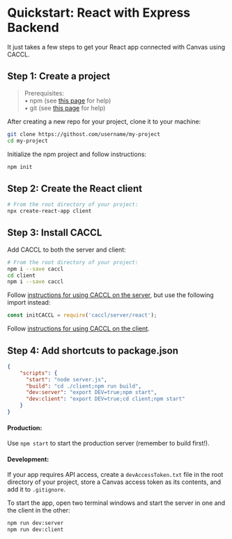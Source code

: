 # Quickstart: React with Express Backend

It just takes a few steps to get your React app connected with Canvas using CACCL.

## Step 1: Create a project

> Prerequisites:  
> • npm (see [this page](https://www.npmjs.com/get-npm) for help)  
> • git (see [this page](https://gist.github.com/derhuerst/1b15ff4652a867391f03) for help)  

After creating a new repo for your project, clone it to your machine:

```bash
git clone https://githost.com/username/my-project
cd my-project
```

Initialize the npm project and follow instructions:

```bash
npm init
```

## Step 2: Create the React client

```bash
# From the root directory of your project:
npx create-react-app client
```

## Step 3: Install CACCL

Add CACCL to both the server and client:

```bash
# From the root directory of your project:
npm i --save caccl
cd client
npm i --save caccl
```

Follow [instructions for using CACCL on the server](https://github.com/harvard-edtech/caccl/blob/master/docs/server.md), but use the following import instead:

```js
const initCACCL = require('caccl/server/react');
```

Follow [instructions for using CACCL on the client](https://github.com/harvard-edtech/caccl/blob/master/docs/client.md).

## Step 4: Add shortcuts to package.json

```json
{
    "scripts": {
      "start": "node server.js",
      "build": "cd ./client;npm run build",
      "dev:server": "export DEV=true;npm start",
      "dev:client": "export DEV=true;cd client;npm start"
    }
}
```

#### Production:

Use `npm start` to start the production server (remember to build first!).

#### Development:

If your app requires API access, create a `devAccessToken.txt` file in the root directory of your project, store a Canvas access token as its contents, and add it to `.gitignore`.

To start the app, open two terminal windows and start the server in one and the client in the other:

```bash
npm run dev:server
npm run dev:client
```
